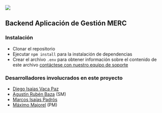 ![](https://33333.cdn.cke-cs.com/kSW7V9NHUXugvhoQeFaf/images/2753a6ebbecb12ecfe956e5d8bcce6b683d7ba6db17834f9.jpg)

## Backend Aplicación de Gestión MERC

### Instalación

*   Clonar el repositorio
*   Ejecutar `npm install` para la instalación de dependencias 
*   Crear el archivo `.env` para obtener información sobre el contenido de este archivo [contáctese con nuestro equipo de soporte](mailto:contacto@radixweb.com.ar)

### Desarrolladores involucrados en este proyecto

*   [Diego Isaias Vaca Paz](https://github.com/orgs/Radix-Argentina/people/diegovacapaz)
*   [Agustin Rubén Baza](https://github.com/orgs/Radix-Argentina/people/agustinbaza) (SM)
*   [Marcos Isaías Padrós](https://github.com/orgs/Radix-Argentina/people/IsaiasPadros)
*   [Máximo Majorel](https://github.com/maximajorel) (PM)